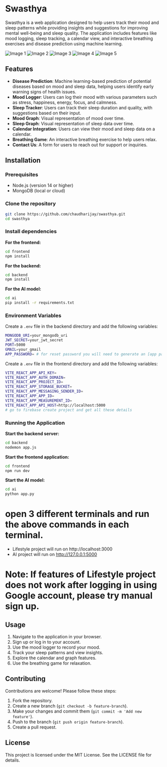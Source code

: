 # Swasthya

Swasthya is a web application designed to help users track their mood and sleep patterns while providing insights and suggestions for improving mental well-being and sleep quality. The application includes features like mood logging, sleep tracking, a calendar view, and interactive breathing exercises and disease prediction using machine learning.

![Image 1](https://i.ibb.co/Pw0QjxY/Screenshot-2024-11-22-005557.png)
![Image 2](https://i.ibb.co/VB5Cn6c/Screenshot-2024-11-22-005614.png)
![Image 3](https://i.ibb.co/LZ0gs1x/Screenshot-2024-11-22-005626.png)
![Image 4](https://i.ibb.co/nc0FNkq/Screenshot-2024-11-22-005643.png)
![Image 5](https://i.ibb.co/KjrFJkn/Screenshot-2024-11-22-005654.png)


## Features
- **Disease Prediction**: Machine learning-based prediction of potential diseases based on mood and sleep data, helping users identify early warning signs of health issues.
- **Mood Logger**: Users can log their mood with various parameters such as stress, happiness, energy, focus, and calmness.
- **Sleep Tracker**: Users can track their sleep duration and quality, with suggestions based on their input.
- **Mood Graph**: Visual representation of mood over time.
- **Sleep Graph**: Visual representation of sleep data over time.
- **Calendar Integration**: Users can view their mood and sleep data on a calendar.
- **Breathing Game**: An interactive breathing exercise to help users relax.
- **Contact Us**: A form for users to reach out for support or inquiries.


## Installation

### Prerequisites
- Node.js (version 14 or higher)
- MongoDB (local or cloud)

### Clone the repository

```bash
git clone https://github.com/chaudharijay/swasthya.git
cd swasthya
```

### Install dependencies

**For the frontend:**

```bash
cd frontend
npm install
```

**For the backend:**

```bash
cd backend
npm install
```
**For the AI model:**

```bash
cd ai
pip install -r requirements.txt
```

### Environment Variables

Create a `.env` file in the backend directory and add the following variables:

```bash
MONGODB_URI=your_mongodb_uri
JWT_SECRET=your_jwt_secret
PORT=5000
GMAIL=your_gmail
APP_PASSWORD= # for reset password you will need to generate an [app password] for your gmail account in google settings
```

Create a `.env` file in the frontend directory and add the following variables:

```bash
VITE_REACT_APP_API_KEY=
VITE_REACT_APP_AUTH_DOMAIN=
VITE_REACT_APP_PROJECT_ID=
VITE_REACT_APP_STORAGE_BUCKET=
VITE_REACT_APP_MESSAGING_SENDER_ID=
VITE_REACT_APP_APP_ID= 
VITE_REACT_APP_MEASUREMENT_ID=
VITE_REACT_APP_API_HOST=http://localhost:5000
# go to firebase create project and get all these details
```

### Running the Application

**Start the backend server:**

```bash
cd backend
nodemon app.js
```

**Start the frontend application:**

```bash
cd frontend
npm run dev
```

**Start the AI model:**
```bash
cd ai
python app.py
```
# open 3 different terminals and run the above commands in each terminal.
- Lifestyle project will run on http://localhost:3000
- AI project will run on http://127.0.0.1:5000

# Note: If features of Lifestyle project does not work after logging in using Google account, please try manual sign up.

## Usage
1. Navigate to the application in your browser.
2. Sign up or log in to your account.
3. Use the mood logger to record your mood.
4. Track your sleep patterns and view insights.
5. Explore the calendar and graph features.
6. Use the breathing game for relaxation.


## Contributing

Contributions are welcome! Please follow these steps:

1. Fork the repository.
2. Create a new branch (`git checkout -b feature-branch`).
3. Make your changes and commit them (`git commit -m 'Add new feature'`).
4. Push to the branch (`git push origin feature-branch`).
5. Create a pull request.

## License

This project is licensed under the MIT License. See the LICENSE file for details.
